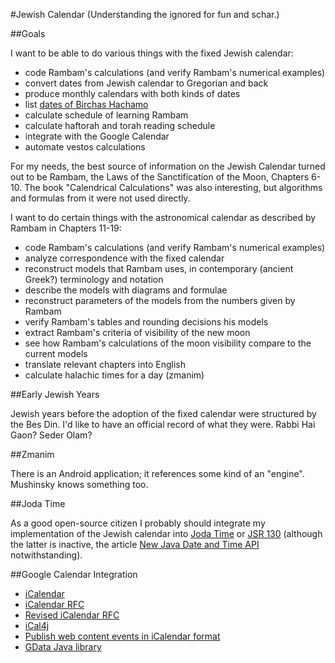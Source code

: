 #Jewish Calendar
(Understanding the ignored for fun and schar.)

##Goals

I want to be able to do various things with the fixed Jewish calendar:

* code Rambam's calculations (and verify Rambam's numerical examples)
* convert dates from Jewish calendar to Gregorian and back
* produce monthly calendars with both kinds of dates
* list [dates of Birchas Hachamo](https://docs.google.com/document/d/1hpPZ0LYU3p8a-LJRXEqzXig-VQthkQ_MkaY79PMqr-Y/edit?hl=en_US)
* calculate schedule of learning Rambam
* calculate haftorah and torah reading schedule
* integrate with the Google Calendar
* automate vestos calculations

For my needs, the best source of information on the Jewish Calendar turned out
to be Rambam, the Laws of the Sanctification of the Moon, Chapters 6-10.
The book "Calendrical Calculations" was also interesting, but algorithms and
formulas from it were not used directly.

I want to do certain things with the astronomical calendar as described by Rambam
in Chapters 11-19:

* code Rambam's calculations (and verify Rambam's numerical examples)
* analyze correspondence with the fixed calendar
* reconstruct models that Rambam uses, in contemporary (ancient Greek?) terminology and notation
* describe the models with diagrams and formulae
* reconstruct parameters of the models from the numbers given by Rambam 
* verify Rambam's tables and rounding decisions his models
* extract Rambam's criteria of visibility of the new moon
* see how Rambam's calculations of the moon visibility compare to the current models
* translate relevant chapters into English
* calculate halachic times for a day (zmanim)


##Early Jewish Years

Jewish years before the adoption of the fixed calendar were structured by the Bes Din.
I'd like to have an official record of what they were. Rabbi Hai Gaon? Seder Olam?

##Zmanim

There is an Android application; it references some kind of an "engine".
Mushinsky knows something too.

##Joda Time

As a good open-source citizen I probably should integrate my implementation of
the Jewish calendar into [Joda Time](http://joda-time.sourceforge.net/) or
[JSR 130](http://jcp.org/en/jsr/detail?id=310) (although the latter is inactive,
the article [New Java Date and Time API](http://today.java.net/pub/a/today/2008/09/18/jsr-310-new-java-date-time-api.html) notwithstanding). 

##Google Calendar Integration

* [iCalendar](http://en.wikipedia.org/wiki/ICalendar)
* [iCalendar RFC](http://tools.ietf.org/html/rfc2445)
* [Revised iCalendar RFC](http://tools.ietf.org/html/draft-ietf-calsify-rfc2445bis-08)
* [iCal4j](http://ical4j.sourceforge.net/introduction.html)
* [Publish web content events in iCalendar format](http://www.google.com/support/calendar/bin/answer.py?hl=en&answer=48526)
* [GData Java library](http://code.google.com/apis/gdata/client-java.html)
